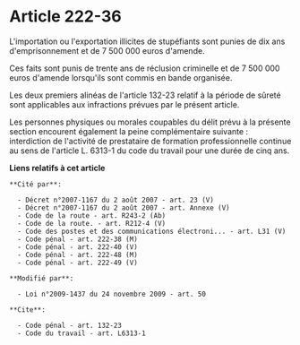 # Article 222-36

L'importation ou l'exportation illicites de stupéfiants sont punies de dix ans d'emprisonnement et de 7 500 000 euros
d'amende. 

Ces faits sont punis de trente ans de réclusion criminelle et de 7 500 000 euros d'amende lorsqu'ils sont commis en bande
organisée. 

Les deux premiers alinéas de l'article 132-23 relatif à la période de sûreté sont applicables aux infractions prévues par le
présent article. 

Les personnes physiques ou morales coupables du délit prévu à la présente section encourent également la peine complémentaire
suivante : interdiction de l'activité de prestataire de formation professionnelle continue au sens de l'article L. 6313-1 du
code du travail pour une durée de cinq ans.

**Liens relatifs à cet article**

	**Cité par**:

	  - Décret n°2007-1167 du 2 août 2007 - art. 23 (V)
	  - Décret n°2007-1167 du 2 août 2007 - art. Annexe (V)
	  - Code de la route - art. R243-2 (Ab)
	  - Code de la route. - art. R212-4 (V)
	  - Code des postes et des communications électroni... - art. L31 (V)
	  - Code pénal - art. 222-38 (M)
	  - Code pénal - art. 222-40 (V)
	  - Code pénal - art. 222-48 (M)
	  - Code pénal - art. 222-49 (V)

	**Modifié par**:

	  - Loi n°2009-1437 du 24 novembre 2009 - art. 50

	**Cite**:

	  - Code pénal - art. 132-23
	  - Code du travail - art. L6313-1
